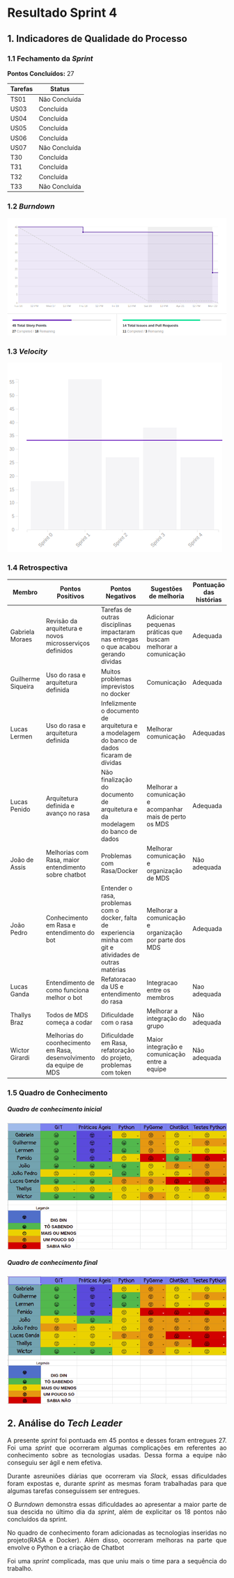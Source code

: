# Resultado Sprint 4

## 1. Indicadores de Qualidade do Processo

### 1.1 Fechamento da _Sprint_

**Pontos Concluídos:** 27

|Tarefas | Status |
|--|--|
| TS01 | Não Concluída |
| US03 | Concluída |
| US04 | Concluída |
| US05 | Concluída |
| US06 | Concluída |
| US07 | Não Concluída |
| T30 | Concluída |
| T31 | Concluída |
| T32 | Concluída |
| T33 | Não Concluída |

### 1.2 _Burndown_

![](./imagens/burndown-sprint4.png)

### 1.3 _Velocity_

![](./imagens/velocity-sprint4.png)

### 1.4 Retrospectiva

|Membro|Pontos Positivos|Pontos Negativos|Sugestões de melhoria| Pontuação das histórias |
|---|------|-----|---|---|
|Gabriela Moraes|Revisão da arquitetura e novos microsserviços definidos|Tarefas de outras disciplinas impactaram nas entregas o que acabou gerando dívidas|Adicionar pequenas práticas que buscam melhorar a comunicação| Adequada|
|Guilherme Siqueira|Uso do rasa e arquitetura definida |Muitos problemas imprevistos no docker |Comunicação |Adequada
|Lucas Lermen| Uso do rasa e arquitetura definida | Infelizmente o documento de arquitetura e a modelagem do banco de dados ficaram de dívidas | Melhorar comunicação | Adequadas |
|Lucas Penido| Arquitetura definida e avanço no rasa | Não finalização do documento de arquitetura e da modelagem do banco de dados | Melhorar a comunicação e acompanhar mais de perto os MDS | Adequada |
|João de Assis|Melhorias com Rasa, maior entendimento sobre chatbot |Problemas com Rasa/Docker |Melhorar comunicação e organização de MDS |Não adequada
|João Pedro| Conhecimento em Rasa e entendimento do bot|Entender o rasa, problemas com o docker, falta de experiencia minha com git e atividades de outras matérias | Melhorar a comunicação e organização por parte dos MDS |Adequada|
|Lucas Ganda| Entendimento de como funciona melhor o bot|Refatoracao da US e entendimento do rasa |Integracao entre os membros | Nao adequada|
|Thallys Braz| Todos de MDS começa a codar| Dificuldade com o rasa| Melhorar a integração do grupo | Não adequada
|Wictor Girardi|Melhorias do coonhecimento em Rasa, desenvolvimento da equipe de MDS| Dificuldade em Rasa, refatoração do projeto, problemas com token| Maior integração e comunicação entre a equipe| Não adequada


### 1.5 Quadro de Conhecimento

##### Quadro de conhecimento inicial

![](./imagens/quadroconhecimento-sprint3.png)

##### Quadro de conhecimento final

![](./imagens/quadroconhecimento-sprint4.png)

## 2. Análise do _Tech Leader_

<p align = "justify">A presente <i>sprint</i> foi pontuada em 45 pontos e desses foram entregues 27. Foi uma <i>sprint</i> que ocorreram algumas complicações em referentes ao conhecimento sobre as tecnologias usadas. Dessa forma a equipe não conseguiu ser ágil e nem efetiva.

<p align = "justify"> Durante asreuniões diárias que ocorreram via <i>Slack</i>, essas dificuldades foram expostas e, durante <i>sprint</i> as mesmas foram trabalhadas para que algumas tarefas conseguissem ser entregues.

<p align = "justify">O <i>Burndown</i> demonstra essas dificuldades ao apresentar a maior parte de sua descida no último dia da <i>sprint</i>, além de explicitar os 18 pontos não concluídos da sprint.

<p align = "justify">No quadro de conhecimento foram adicionadas as tecnologias inseridas no projeto(RASA e Docker). Além disso, ocorreram melhoras na parte que envolve o Python e a criação de Chatbot

<p align = "justify"> Foi uma <i>sprint</i> complicada, mas que uniu mais o time para a sequência do trabalho.




